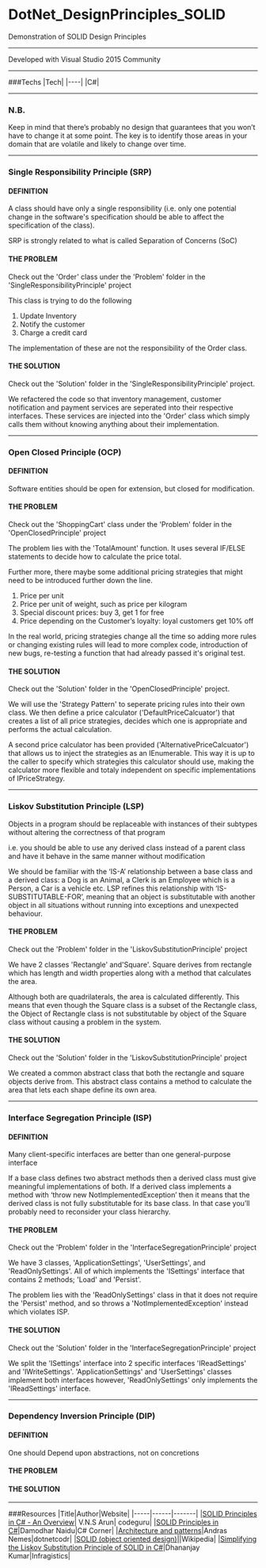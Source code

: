 # DotNet_DesignPrinciples_SOLID

Demonstration of SOLID Design Principles

---

Developed with Visual Studio 2015 Community

---

###Techs
|Tech|
|----|
|C#|

---
### N.B.

Keep in mind that there’s probably no design that guarantees that you won’t have to change it at some point. The key is to identify those areas in your domain that are volatile and likely to change over time.

---

### Single Responsibility Principle (SRP)

#### DEFINITION
A class should have only a single responsibility (i.e. only one potential change in the software's specification should be able to affect the specification of the class).

SRP is strongly related to what is called Separation of Concerns (SoC)

#### THE PROBLEM
Check out the 'Order' class under the 'Problem' folder in the 'SingleResponsibilityPrinciple' project

This class is trying to do the following

1. Update Inventory
2. Notify the customer
3. Charge a credit card

The implementation of these are not the responsibility of the Order class.

#### THE SOLUTION
Check out the 'Solution' folder in the 'SingleResponsibilityPrinciple' project.

We refactered the code so that inventory management, customer notification and payment services are seperated into their respective interfaces. These services are injected into the 'Order' class which simply calls them without knowing anything about their implementation.

---

### Open Closed Principle (OCP)

#### DEFINITION
Software entities should be open for extension, but closed for modification.


#### THE PROBLEM
Check out the 'ShoppingCart' class under the 'Problem' folder in the 'OpenClosedPrinciple' project

The problem lies with the 'TotalAmount' function. It uses several IF/ELSE statements to decide how to calculate the price total. 

Further more, there maybe some additional pricing strategies that might need to be introduced further down the line.

1. Price per unit
2. Price per unit of weight, such as price per kilogram
3. Special discount prices: buy 3, get 1 for free
4. Price depending on the Customer’s loyalty: loyal customers get 10% off

In the real world, pricing strategies change all the time so adding more rules or changing existing rules will lead to more complex code, introduction of new bugs, re-testing a function that had already passed it's original test.

#### THE SOLUTION
Check out the 'Solution' folder in the 'OpenClosedPrinciple' project.

We will use the 'Strategy Pattern' to seperate pricing rules into their own class. We then define a price calculator ('DefaultPriceCalcuator') that creates a list of all price strategies, decides which one is appropriate and performs the actual calculation.

A second price calculator has been provided ('AlternativePriceCalcuator') that allows us to inject the strategies as an IEnumerable. This way it is up to the caller to specify which strategies this calculator should use, making the calculator more flexible and totaly independent on specific implementations of IPriceStrategy. 

---
### Liskov Substitution Principle (LSP)

Objects in a program should be replaceable with instances of their subtypes without altering the correctness of that program

i.e. you should be able to use any derived class instead of a parent class and have it behave in the same manner without modification

We should be familiar with the ‘IS-A’ relationship between a base class and a derived class: a Dog is an Animal, a Clerk is an Employee which is a Person, a Car is a vehicle etc. LSP refines this relationship with ‘IS-SUBSTITUTABLE-FOR’, meaning that an object is substitutable with another object in all situations without running into exceptions and unexpected behaviour.

#### THE PROBLEM
Check out the 'Problem' folder in the 'LiskovSubstitutionPrinciple' project

We have 2 classes 'Rectangle' and'Square'. Square derives from rectangle which has length and width properties along with a method that calculates the area.

Although both are quadrilaterals, the area is calculated differently. This means that even though the Square class is a subset of the Rectangle class, the Object of Rectangle class is not substitutable by object of the Square class without causing a problem in the system.

#### THE SOLUTION
Check out the 'Solution' folder in the 'LiskovSubstitutionPrinciple' project

We created a common abstract class that both the rectangle and square objects derive from. This abstract class contains a method to calculate the area that lets each shape define its own area.

---

### Interface Segregation Principle (ISP)

#### DEFINITION
Many client-specific interfaces are better than one general-purpose interface

If a base class defines two abstract methods then a derived class must give meaningful implementations of both. If a derived class implements a method with ‘throw new NotImplementedException’ then it means that the derived class is not fully substitutable for its base class. In that case you’ll probably need to reconsider your class hierarchy.

#### THE PROBLEM
Check out the 'Problem' folder in the 'InterfaceSegregationPrinciple' project

We have 3 classes, 'ApplicationSettings', 'UserSettings', and 'ReadOnlySettings'. All of which implements the 'ISettings' interface that contains 2 methods; 'Load' and 'Persist'.

The problem lies with the 'ReadOnlySettings' class in that it does not require the 'Persist' method, and so throws a 'NotImplementedException' instead which violates ISP.

#### THE SOLUTION
Check out the 'Solution' folder in the 'InterfaceSegregationPrinciple' project

We split the 'ISettings' interface into 2 specific interfaces 'IReadSettings' and 'IWriteSettings'. 'ApplicationSettings' and 'UserSettings' classes implement both interfaces however, 'ReadOnlySettings' only implements the 'IReadSettings' interface.

---
### Dependency Inversion Principle (DIP)

#### DEFINITION
One should Depend upon abstractions, not on concretions

#### THE PROBLEM


#### THE SOLUTION

---

###Resources
|Title|Author|Website|
|-----|------|-------|
|[SOLID Principles in C# - An Overview](http://www.codeguru.com/columns/experts/solid-principles-in-c-an-overview.htm)| V.N.S Arun| codeguru|
|[SOLID Principles in C#](http://www.c-sharpcorner.com/uploadfile/damubetha/solid-principles-in-c-sharp/)|Damodhar Naidu|C# Corner|
|[Architecture and patterns](https://dotnetcodr.com/architecture-and-patterns/)|Andras Nemes|dotnetcodr|
|[SOLID (object oriented design)](https://en.wikipedia.org/wiki/SOLID_(object-oriented_design))||Wikipedia|
|[Simplifying the Liskov Substitution Principle of SOLID in C#](http://www.infragistics.com/community/blogs/dhananjay_kumar/archive/2015/06/30/simplifying-the-liskov-substitution-principle-of-solid-in-c.aspx)|Dhananjay Kumar|Infragistics|
